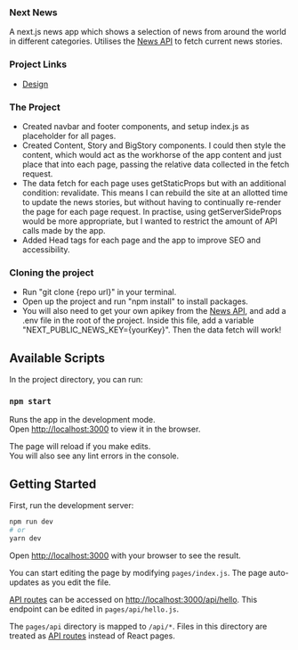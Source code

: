 ### Next News

A next.js news app which shows a selection of news from around the world in different categories. Utilises the [News API](https://newsapi.org/) to fetch current news stories.

### Project Links

- [Design](https://www.figma.com/file/q7KAfbdnGEvaW38EkTdUfg/Next-News?node-id=0%3A1)

### The Project

- Created navbar and footer components, and setup index.js as placeholder for all pages.
- Created Content, Story and BigStory components. I could then style the content, which would act as the workhorse of the app content and just place that into each page, passing the relative data collected in the fetch request.
- The data fetch for each page uses getStaticProps but with an additional condition: revalidate. This means I can rebuild the site at an allotted time to update the news stories, but without having to continually re-render the page for each page request. In practise, using getServerSideProps would be more appropriate, but I wanted to restrict the amount of API calls made by the app.
- Added Head tags for each page and the app to improve SEO and accessibility.

### Cloning the project

- Run "git clone {repo url}" in your terminal.
- Open up the project and run "npm install" to install packages.
- You will also need to get your own apikey from the [News API](https://newsapi.org/), and add a .env file in the root of the project. Inside this file, add a variable "NEXT_PUBLIC_NEWS_KEY={yourKey}". Then the data fetch will work!

## Available Scripts

In the project directory, you can run:

### `npm start`

Runs the app in the development mode.\
Open [http://localhost:3000](http://localhost:3000) to view it in the browser.

The page will reload if you make edits.\
You will also see any lint errors in the console.

## Getting Started

First, run the development server:

```bash
npm run dev
# or
yarn dev
```

Open [http://localhost:3000](http://localhost:3000) with your browser to see the result.

You can start editing the page by modifying `pages/index.js`. The page auto-updates as you edit the file.

[API routes](https://nextjs.org/docs/api-routes/introduction) can be accessed on [http://localhost:3000/api/hello](http://localhost:3000/api/hello). This endpoint can be edited in `pages/api/hello.js`.

The `pages/api` directory is mapped to `/api/*`. Files in this directory are treated as [API routes](https://nextjs.org/docs/api-routes/introduction) instead of React pages.
